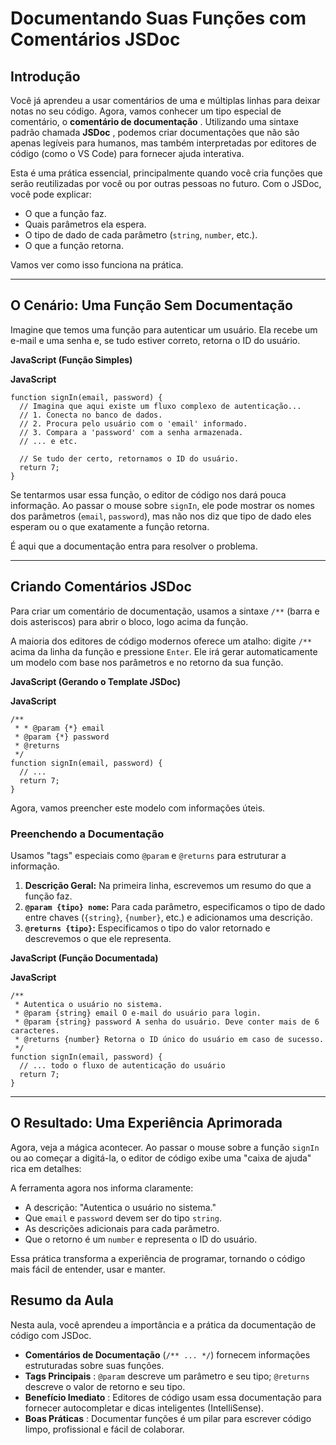 # Documentando Suas Funções com Comentários JSDoc

## Introdução

Você já aprendeu a usar comentários de uma e múltiplas linhas para deixar notas no seu código. Agora, vamos conhecer um tipo especial de comentário, o  **comentário de documentação** . Utilizando uma sintaxe padrão chamada  **JSDoc** , podemos criar documentações que não são apenas legíveis para humanos, mas também interpretadas por editores de código (como o VS Code) para fornecer ajuda interativa.

Esta é uma prática essencial, principalmente quando você cria funções que serão reutilizadas por você ou por outras pessoas no futuro. Com o JSDoc, você pode explicar:

* O que a função faz.
* Quais parâmetros ela espera.
* O tipo de dado de cada parâmetro (`string`, `number`, etc.).
* O que a função retorna.

Vamos ver como isso funciona na prática.

---

## O Cenário: Uma Função Sem Documentação

Imagine que temos uma função para autenticar um usuário. Ela recebe um e-mail e uma senha e, se tudo estiver correto, retorna o ID do usuário.

**JavaScript (Função Simples)**

**JavaScript**

```
function signIn(email, password) {
  // Imagina que aqui existe um fluxo complexo de autenticação...
  // 1. Conecta no banco de dados.
  // 2. Procura pelo usuário com o 'email' informado.
  // 3. Compara a 'password' com a senha armazenada.
  // ... e etc.

  // Se tudo der certo, retornamos o ID do usuário.
  return 7;
}
```

Se tentarmos usar essa função, o editor de código nos dará pouca informação. Ao passar o mouse sobre `signIn`, ele pode mostrar os nomes dos parâmetros (`email`, `password`), mas não nos diz que tipo de dado eles esperam ou o que exatamente a função retorna.

É aqui que a documentação entra para resolver o problema.

---

## Criando Comentários JSDoc

Para criar um comentário de documentação, usamos a sintaxe `/**` (barra e dois asteriscos) para abrir o bloco, logo acima da função.

A maioria dos editores de código modernos oferece um atalho: digite `/**` acima da linha da função e pressione `Enter`. Ele irá gerar automaticamente um modelo com base nos parâmetros e no retorno da sua função.

**JavaScript (Gerando o Template JSDoc)**

**JavaScript**

```
/**
 * * @param {*} email
 * @param {*} password
 * @returns
 */
function signIn(email, password) {
  // ...
  return 7;
}
```

Agora, vamos preencher este modelo com informações úteis.

### Preenchendo a Documentação

Usamos "tags" especiais como `@param` e `@returns` para estruturar a informação.

1. **Descrição Geral:** Na primeira linha, escrevemos um resumo do que a função faz.
2. **`@param {tipo} nome`:** Para cada parâmetro, especificamos o tipo de dado entre chaves (`{string}`, `{number}`, etc.) e adicionamos uma descrição.
3. **`@returns {tipo}`:** Especificamos o tipo do valor retornado e descrevemos o que ele representa.

**JavaScript (Função Documentada)**

**JavaScript**

```
/**
 * Autentica o usuário no sistema.
 * @param {string} email O e-mail do usuário para login.
 * @param {string} password A senha do usuário. Deve conter mais de 6 caracteres.
 * @returns {number} Retorna o ID único do usuário em caso de sucesso.
 */
function signIn(email, password) {
  // ... todo o fluxo de autenticação do usuário
  return 7;
}
```

---

## O Resultado: Uma Experiência Aprimorada

Agora, veja a mágica acontecer. Ao passar o mouse sobre a função `signIn` ou ao começar a digitá-la, o editor de código exibe uma "caixa de ajuda" rica em detalhes:

A ferramenta agora nos informa claramente:

* A descrição: "Autentica o usuário no sistema."
* Que `email` e `password` devem ser do tipo `string`.
* As descrições adicionais para cada parâmetro.
* Que o retorno é um `number` e representa o ID do usuário.

Essa prática transforma a experiência de programar, tornando o código mais fácil de entender, usar e manter.

## Resumo da Aula

Nesta aula, você aprendeu a importância e a prática da documentação de código com JSDoc.

* **Comentários de Documentação** (`/** ... */`) fornecem informações estruturadas sobre suas funções.
* **Tags Principais** : `@param` descreve um parâmetro e seu tipo; `@returns` descreve o valor de retorno e seu tipo.
* **Benefício Imediato** : Editores de código usam essa documentação para fornecer autocompletar e dicas inteligentes (IntelliSense).
* **Boas Práticas** : Documentar funções é um pilar para escrever código limpo, profissional e fácil de colaborar.
